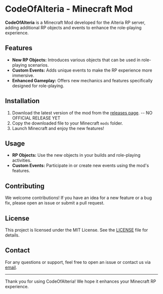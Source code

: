 # CodeOfAlteria - Minecraft Mod

**CodeOfAlteria** is a Minecraft Mod developed for the Alteria RP server, adding additional RP objects and events to enhance the role-playing experience.

## Features

- **New RP Objects:** Introduces various objects that can be used in role-playing scenarios.
- **Custom Events:** Adds unique events to make the RP experience more immersive.
- **Enhanced Gameplay:** Offers new mechanics and features specifically designed for role-playing.

## Installation

1. Download the latest version of the mod from the [releases page](https://github.com/EtroakaSunny/CodeOfAlteria-1.20.1/releases). -- NO OFFICIAL RELEASE YET
2. Copy the downloaded file to your Minecraft `mods` folder.
3. Launch Minecraft and enjoy the new features!

## Usage

- **RP Objects:** Use the new objects in your builds and role-playing activities.
- **Custom Events:** Participate in or create new events using the mod's features.

## Contributing

We welcome contributions! If you have an idea for a new feature or a bug fix, please open an issue or submit a pull request.

## License

This project is licensed under the MIT License. See the [LICENSE](https://github.com/EtroakaSunny/CodeOfAlteria-1.20.1/blob/master/LICENSE) file for details.

## Contact

For any questions or support, feel free to open an issue or contact us via [email](mailto:support@example.com).

---

Thank you for using CodeOfAlteria! We hope it enhances your Minecraft RP experience.
